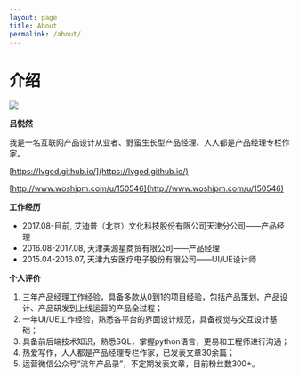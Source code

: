 ```yaml
---
layout: page
title: About
permalink: /about/
---
```


# 介绍 #

![](https://i.imgur.com/tBo08sk.jpg)

**吕悦然**

我是一名互联网产品设计从业者、野蛮生长型产品经理、人人都是产品经理专栏作家。

[https://lvgod.github.io/](https://lvgod.github.io/)

[http://www.woshipm.com/u/150546](http://www.woshipm.com/u/150546)


**工作经历**

- 2017.08-目前, 艾迪普（北京）文化科技股份有限公司天津分公司——产品经理
- 2016.08-2017.08, 天津美源星商贸有限公司——产品经理
- 2015.04-2016.07, 天津九安医疗电子股份有限公司——UI/UE设计师

**个人评价**

1. 三年产品经理工作经验，具备多款从0到1的项目经验，包括产品策划、产品设计、产品研发到上线运营的产品全过程；
2. 一年UI/UE工作经验，熟悉各平台的界面设计规范，具备视觉与交互设计基础；
3. 具备前后端技术知识，熟悉SQL，掌握python语言，更易和工程师进行沟通；
4. 热爱写作，人人都是产品经理专栏作家，已发表文章30余篇；
5. 运营微信公众号“流年产品录”，不定期发表文章，目前粉丝数300+。
